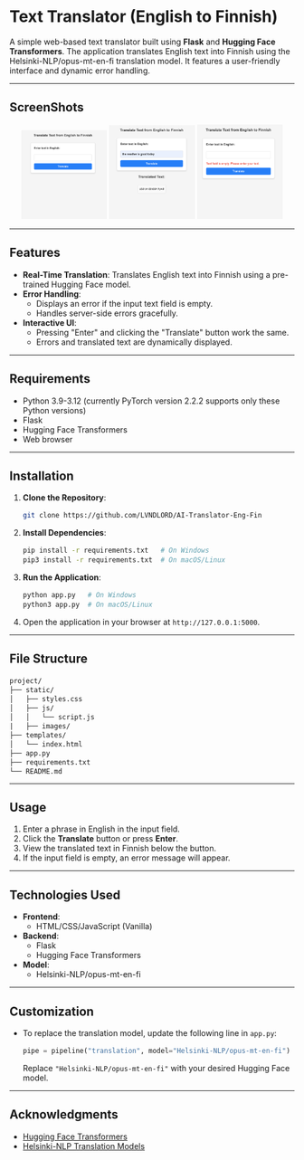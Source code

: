 # Text Translator (English to Finnish)

A simple web-based text translator built using **Flask** and **Hugging Face Transformers**. The application translates English text into Finnish using the Helsinki-NLP/opus-mt-en-fi translation model. It features a user-friendly interface and dynamic error handling.

---

## ScreenShots

<p align="center">
  <img src="./static/images/Start.png" alt="Image 1" width="30%"/>
  <img src="./static/images/TranslatedInput.png" alt="Image 2" width="30%"/>
  <img src="./static/images/HandlingEmptyInput.png" alt="Image 3" width="30%"/>
</p>

---

## Features

- **Real-Time Translation**: Translates English text into Finnish using a pre-trained Hugging Face model.
- **Error Handling**:
  - Displays an error if the input text field is empty.
  - Handles server-side errors gracefully.
- **Interactive UI**:
  - Pressing "Enter" and clicking the "Translate" button work the same.
  - Errors and translated text are dynamically displayed.

---

## Requirements

- Python 3.9-3.12 (currently PyTorch version 2.2.2 supports only these Python versions)
- Flask
- Hugging Face Transformers
- Web browser

---

## Installation

1. **Clone the Repository**:
   ```bash
   git clone https://github.com/LVNDLORD/AI-Translator-Eng-Fin
   ```

2. **Install Dependencies**:
   ```bash
   pip install -r requirements.txt   # On Windows
   pip3 install -r requirements.txt  # On macOS/Linux
   ```

3. **Run the Application**:
   ```bash
   python app.py   # On Windows
   python3 app.py  # On macOS/Linux
   ```

4. Open the application in your browser at `http://127.0.0.1:5000`.

---

## File Structure

```
project/
├── static/
│   ├── styles.css
│   ├── js/
│   │   └── script.js  
|   ├── images/    
├── templates/
│   └── index.html
├── app.py
├── requirements.txt
└── README.md
```

---

## Usage

1. Enter a phrase in English in the input field.
2. Click the **Translate** button or press **Enter**.
3. View the translated text in Finnish below the button.
4. If the input field is empty, an error message will appear.

---

## Technologies Used

- **Frontend**:
  - HTML/CSS/JavaScript (Vanilla)
- **Backend**:
  - Flask
  - Hugging Face Transformers
- **Model**:
  - Helsinki-NLP/opus-mt-en-fi

---

## Customization

- To replace the translation model, update the following line in `app.py`:
  ```python
  pipe = pipeline("translation", model="Helsinki-NLP/opus-mt-en-fi")
  ```
  Replace `"Helsinki-NLP/opus-mt-en-fi"` with your desired Hugging Face model.

---

## Acknowledgments

- [Hugging Face Transformers](https://huggingface.co/)
- [Helsinki-NLP Translation Models](https://huggingface.co/Helsinki-NLP)

